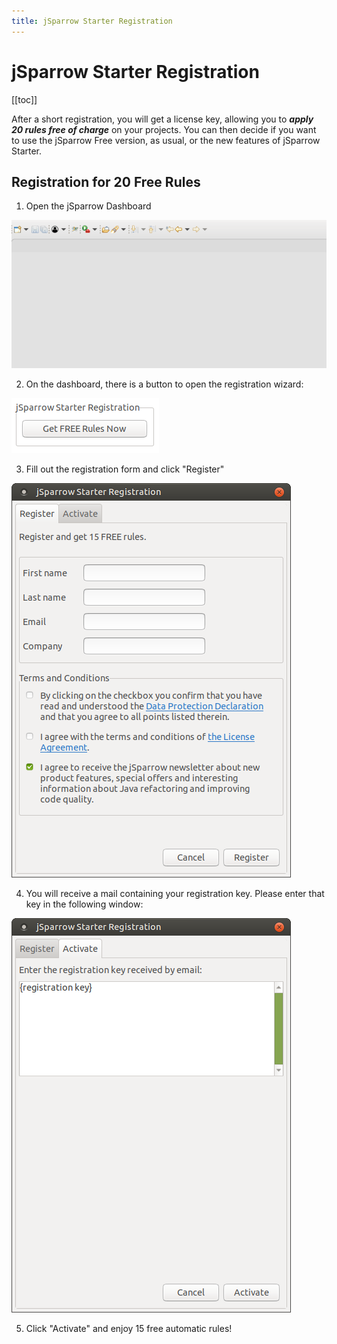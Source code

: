 ```yaml
---
title: jSparrow Starter Registration
---
```


# jSparrow Starter Registration

[[toc]]

After a short registration, you will get a license key, allowing you to ***apply 20 rules free of charge*** on your projects. You can then decide if you want to use the jSparrow Free version, as usual, or the new features of jSparrow Starter.

## Registration for 20 Free Rules

1. Open the jSparrow Dashboard

[ ![Open the dashboard](/img/eclipse/release_notes/2-7-0-open-dashboard.gif) ](/img/eclipse/release_notes/2-7-0-open-dashboard.gif)

2. On the dashboard, there is a button to open the registration wizard:

[ ![Installing jSparrow](/img/eclipse/jsparrow_open_registration.png) ](/img/eclipse/jsparrow_open_registration.png)

3. Fill out the registration form and click "Register"

[ ![Installing jSparrow](/img/eclipse/jsparrow_registration.png) ](/img/eclipse/jsparrow_registration.png)

4. You will receive a mail containing your registration key. Please enter that key in the following window:

[ ![Installing jSparrow](/img/eclipse/jsparrow_activation.png) ](/img/eclipse/jsparrow_activation.png)

5. Click "Activate" and enjoy 15 free automatic rules!

